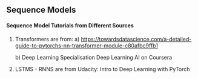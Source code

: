 ## Sequence Models
#### Sequence Model Tutorials from Different Sources

1. Transformers are from:
    a) https://towardsdatascience.com/a-detailed-guide-to-pytorchs-nn-transformer-module-c80afbc9ffb1
    
    b) Deep Learning Specialisation Deep Learning AI on Coursera

2. LSTMS - RNNS are from Udacity: Intro to Deep Learning with PyTorch
